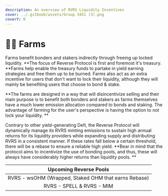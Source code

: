 ```yaml
---
description: An overview of RVRS Liquidity Incentives
cover: ../.gitbook/assets/Group 3451 (3).png
coverY: 0
---
```


# 👩🌾 Farms

Farms benefit bonders and stakers indirectly through freeing up locked liquidity. **The focus of Reverse Protocol is first and foremost it's treasury. **Farms help enable the treasury funds to partake in yield earning strategies and free them up to be burned. Farms also act as an extra incentive for users that don't want to lock their liquidity, although they will mainly be benefiting users that choose to bond & stake.

**The farms are designed in a way that will disincentivize selling and their main purpose is to benefit both bonders and stakers as farms themselves have a much lower emission allocation compared to  bonds and staking. The advantage of farming for the user's perspective is having the option to not lock your liquidity. **

Contrary to other yield-generating Defi, the Reverse Protocol will dynamically manage its RVRS minting emissions to sustain high annual returns for its liquidity providers while expanding supply and distributing RVRS in a consistent manner. If these rates fall below a certain threshold, there will be a rebase to ensure a reliable high yield. **Bear in mind that the protocol aims to incentivize the use of bonding pools, and thus, these will always have considerably higher returns than liquidity pools. **

|                Upcoming Reverse Pools                |
| :--------------------------------------------------: |
| RVRS - wsOHM (Wrapped, Staked OHM that earns Rebase) |
|               RVRS - SPELL & RVRS - MIM              |

